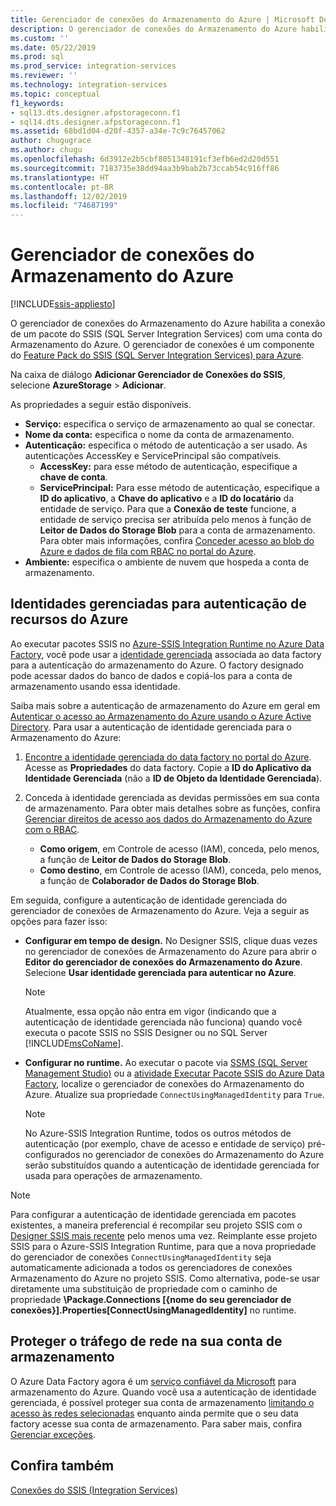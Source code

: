 ```yaml
---
title: Gerenciador de conexões do Armazenamento do Azure | Microsoft Docs
description: O gerenciador de conexões do Armazenamento do Azure habilita a conexão de um pacote do SSIS com uma conta do Armazenamento do Azure.
ms.custom: ''
ms.date: 05/22/2019
ms.prod: sql
ms.prod_service: integration-services
ms.reviewer: ''
ms.technology: integration-services
ms.topic: conceptual
f1_keywords:
- sql13.dts.designer.afpstorageconn.f1
- sql14.dts.designer.afpstorageconn.f1
ms.assetid: 68bd1d04-d20f-4357-a34e-7c9c76457062
author: chugugrace
ms.author: chugu
ms.openlocfilehash: 6d3912e2b5cbf8051348191cf3efb6ed2d20d551
ms.sourcegitcommit: 7183735e38dd94aa3b9bab2b73ccab54c916ff86
ms.translationtype: HT
ms.contentlocale: pt-BR
ms.lasthandoff: 12/02/2019
ms.locfileid: "74687199"
---
```

# <a name="azure-storage-connection-manager"></a>Gerenciador de conexões do Armazenamento do Azure

[!INCLUDE[ssis-appliesto](../../includes/ssis-appliesto-ssvrpluslinux-asdb-asdw-xxx.md)]

O gerenciador de conexões do Armazenamento do Azure habilita a conexão de um pacote do SSIS (SQL Server Integration Services) com uma conta do Armazenamento do Azure. O gerenciador de conexões é um componente do [Feature Pack do SSIS (SQL Server Integration Services) para Azure](../../integration-services/azure-feature-pack-for-integration-services-ssis.md). 
  
Na caixa de diálogo **Adicionar Gerenciador de Conexões do SSIS**, selecione **AzureStorage** > **Adicionar**.  
  
As propriedades a seguir estão disponíveis.

- **Serviço:** especifica o serviço de armazenamento ao qual se conectar.
- **Nome da conta:** especifica o nome da conta de armazenamento.
- **Autenticação:** especifica o método de autenticação a ser usado. As autenticações AccessKey e ServicePrincipal são compatíveis.
    - **AccessKey:** para esse método de autenticação, especifique a **chave de conta**.
    - **ServicePrincipal:** Para esse método de autenticação, especifique a **ID do aplicativo**, a **Chave do aplicativo** e a **ID do locatário** da entidade de serviço.
      Para que a **Conexão de teste** funcione, a entidade de serviço precisa ser atribuída pelo menos à função de **Leitor de Dados do Storage Blob** para a conta de armazenamento.
      Para obter mais informações, confira [Conceder acesso ao blob do Azure e dados de fila com RBAC no portal do Azure](https://docs.microsoft.com/azure/storage/common/storage-auth-aad-rbac-portal#assign-rbac-roles-using-the-azure-portal).
- **Ambiente:** especifica o ambiente de nuvem que hospeda a conta de armazenamento.

## <a name="managed-identities-for-azure-resources-authentication"></a>Identidades gerenciadas para autenticação de recursos do Azure
Ao executar pacotes SSIS no [Azure-SSIS Integration Runtime no Azure Data Factory](https://docs.microsoft.com/azure/data-factory/concepts-integration-runtime#azure-ssis-integration-runtime), você pode usar a [identidade gerenciada](https://docs.microsoft.com/azure/data-factory/connector-azure-sql-database#managed-identity) associada ao data factory para a autenticação do armazenamento do Azure. O factory designado pode acessar dados do banco de dados e copiá-los para a conta de armazenamento usando essa identidade.

Saiba mais sobre a autenticação de armazenamento do Azure em geral em [Autenticar o acesso ao Armazenamento do Azure usando o Azure Active Directory](https://docs.microsoft.com/azure/storage/common/storage-auth-aad). Para usar a autenticação de identidade gerenciada para o Armazenamento do Azure:

1. [Encontre a identidade gerenciada do data factory no portal do Azure](https://docs.microsoft.com/azure/data-factory/data-factory-service-identity). Acesse as **Propriedades** do data factory. Copie a **ID do Aplicativo da Identidade Gerenciada** (não a **ID de Objeto da Identidade Gerenciada**).

1. Conceda à identidade gerenciada as devidas permissões em sua conta de armazenamento. Para obter mais detalhes sobre as funções, confira [Gerenciar direitos de acesso aos dados do Armazenamento do Azure com o RBAC](https://docs.microsoft.com/azure/storage/common/storage-auth-aad-rbac-portal).

    - **Como origem**, em Controle de acesso (IAM), conceda, pelo menos, a função de **Leitor de Dados do Storage Blob**.
    - **Como destino**, em Controle de acesso (IAM), conceda, pelo menos, a função de **Colaborador de Dados do Storage Blob**.

Em seguida, configure a autenticação de identidade gerenciada do gerenciador de conexões de Armazenamento do Azure. Veja a seguir as opções para fazer isso:

- **Configurar em tempo de design.** No Designer SSIS, clique duas vezes no gerenciador de conexões de Armazenamento do Azure para abrir o **Editor do gerenciador de conexões do Armazenamento do Azure**. Selecione **Usar identidade gerenciada para autenticar no Azure**.
    > [!NOTE]
    >  Atualmente, essa opção não entra em vigor (indicando que a autenticação de identidade gerenciada não funciona) quando você executa o pacote SSIS no SSIS Designer ou no SQL Server [!INCLUDE[msCoName](../../includes/msconame-md.md)].
    
- **Configurar no runtime.** Ao executar o pacote via [SSMS (SQL Server Management Studio)](https://docs.microsoft.com/sql/integration-services/ssis-quickstart-run-ssms) ou a [atividade Executar Pacote SSIS do Azure Data Factory](https://docs.microsoft.com/azure/data-factory/how-to-invoke-ssis-package-ssis-activity), localize o gerenciador de conexões do Armazenamento do Azure. Atualize sua propriedade `ConnectUsingManagedIdentity` para `True`.
    > [!NOTE]
    >  No Azure-SSIS Integration Runtime, todos os outros métodos de autenticação (por exemplo, chave de acesso e entidade de serviço) pré-configurados no gerenciador de conexões do Armazenamento do Azure serão substituídos quando a autenticação de identidade gerenciada for usada para operações de armazenamento.

> [!NOTE]
>  Para configurar a autenticação de identidade gerenciada em pacotes existentes, a maneira preferencial é recompilar seu projeto SSIS com o [Designer SSIS mais recente](https://docs.microsoft.com/sql/ssdt/download-sql-server-data-tools-ssdt) pelo menos uma vez. Reimplante esse projeto SSIS para o Azure-SSIS Integration Runtime, para que a nova propriedade do gerenciador de conexões `ConnectUsingManagedIdentity` seja automaticamente adicionada a todos os gerenciadores de conexões Armazenamento do Azure no projeto SSIS. Como alternativa, pode-se usar diretamente uma substituição de propriedade com o caminho de propriedade **\Package.Connections [{nome do seu gerenciador de conexões}].Properties[ConnectUsingManagedIdentity]** no runtime.

## <a name="secure-network-traffic-to-your-storage-account"></a>Proteger o tráfego de rede na sua conta de armazenamento
O Azure Data Factory agora é um [serviço confiável da Microsoft](https://docs.microsoft.com/azure/storage/common/storage-network-security#trusted-microsoft-services) para armazenamento do Azure. Quando você usa a autenticação de identidade gerenciada, é possível proteger sua conta de armazenamento [limitando o acesso às redes selecionadas](https://docs.microsoft.com/azure/storage/common/storage-network-security#change-the-default-network-access-rule) enquanto ainda permite que o seu data factory acesse sua conta de armazenamento. Para saber mais, confira [Gerenciar exceções](https://docs.microsoft.com/azure/storage/common/storage-network-security#managing-exceptions).

## <a name="see-also"></a>Confira também  
 [Conexões do SSIS &#40;Integration Services&#41;](../../integration-services/connection-manager/integration-services-ssis-connections.md)
